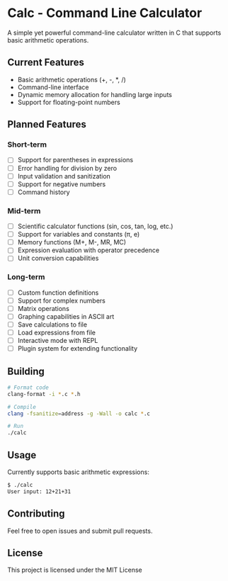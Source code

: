 # Calc - Command Line Calculator

A simple yet powerful command-line calculator written in C that supports basic arithmetic operations.

## Current Features

- Basic arithmetic operations (+, -, *, /)
- Command-line interface
- Dynamic memory allocation for handling large inputs
- Support for floating-point numbers

## Planned Features

### Short-term
- [ ] Support for parentheses in expressions
- [ ] Error handling for division by zero
- [ ] Input validation and sanitization
- [ ] Support for negative numbers
- [ ] Command history

### Mid-term
- [ ] Scientific calculator functions (sin, cos, tan, log, etc.)
- [ ] Support for variables and constants (π, e)
- [ ] Memory functions (M+, M-, MR, MC)
- [ ] Expression evaluation with operator precedence
- [ ] Unit conversion capabilities

### Long-term
- [ ] Custom function definitions
- [ ] Support for complex numbers
- [ ] Matrix operations
- [ ] Graphing capabilities in ASCII art
- [ ] Save calculations to file
- [ ] Load expressions from file
- [ ] Interactive mode with REPL
- [ ] Plugin system for extending functionality

## Building

```bash
# Format code
clang-format -i *.c *.h

# Compile
clang -fsanitize=address -g -Wall -o calc *.c

# Run
./calc
```

## Usage

Currently supports basic arithmetic expressions:
```bash
$ ./calc
User input: 12+21+31
```

## Contributing

Feel free to open issues and submit pull requests.

## License

This project is licensed under the MIT License
